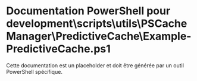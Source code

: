 # Documentation PowerShell pour development\scripts\utils\PSCacheManager\PredictiveCache\Example-PredictiveCache.ps1

Cette documentation est un placeholder et doit être générée par un outil PowerShell spécifique.
